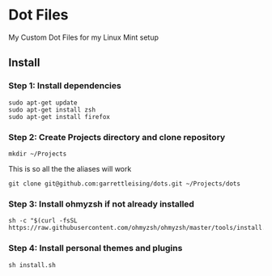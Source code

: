 # Dot Files
My Custom Dot Files for my Linux Mint setup

## Install

### Step 1: Install dependencies
```
sudo apt-get update
sudo apt-get install zsh
sudo apt-get install firefox
```

### Step 2: Create Projects directory and clone repository
```
mkdir ~/Projects
```
This is so all the the aliases will work
```
git clone git@github.com:garrettleising/dots.git ~/Projects/dots
```

### Step 3: Install ohmyzsh if not already installed
```
sh -c "$(curl -fsSL https://raw.githubusercontent.com/ohmyzsh/ohmyzsh/master/tools/install.sh)"
```

### Step 4: Install personal themes and plugins
```
sh install.sh
```

